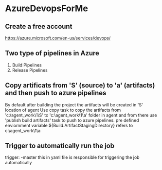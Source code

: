 # AzureDevopsForMe
## Create a free account 
https://azure.microsoft.com/en-us/services/devops/

## Two type of pipelines in Azure
1. Build Pipelines
2. Release Pipelines
## Copy artificats from 'S' (source) to 'a' (artifacts) and then push to azure pipelines
By default after building the project the artifacts will be created in 'S' location of agent
Use copy task to copy the artifacts from 'c:\agent_work\1\S' to 'c:\agent_work\1\a' folder in agent and from there use 'publish build artifacts' task to push to azure pipelines.
pre defined enviornment variable ${Build.ArtifactStagingDirectory} refers to c:\agent_work\1\a

## Trigger to automatically run the job
trigger:
 -master
this in yaml file is responsible for triggering the job automatically
